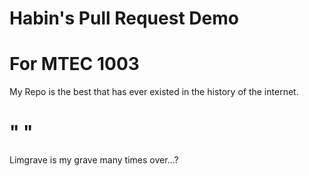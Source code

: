 # Habin's Pull Request Demo
# For MTEC 1003

My Repo is the best that has ever existed in the history of the internet.
# " "
Limgrave is my grave many times over...?
